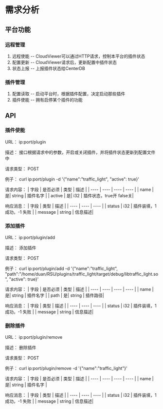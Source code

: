 # 需求分析

## 平台功能

### 远程管理

1. 远程使能 -- CloudViewer可以通过HTTP请求，控制本平台的插件状态
2. 配置更新 -- CloudViewer请求后，更新配置中插件状态
3. 状态上报 -- 上报插件状态给CenterDB
   
### 插件管理

1. 配置读取 -- 启动平台时，根据插件配置，决定启动那些插件
2. 插件使能 -- 拥有启停某个插件的功能
 
## API

### 插件使能

URL： ip:port/plugin
   
描述：  接口根据请求中的参数，开启或关闭插件，并将插件状态更新到配置文件中

请求类型： POST

例子： curl ip:port/plugin -d '{"name":"traffic_light", "active": true}'

请求内容：
|  字段   | 是否必须  | 类型  | 描述  |
|  ----  | ----  | ----  | ----  |
| name        | 是| string | 插件名字 |
| active      | 是|  i32    | 插件状态，true开 false关|


响应消息：
|  字段    | 类型    | 描述  |
|  ----   | ----    | ----  |
| status  | i32     | 插件装填，1 成功，-1 失败 |
| message | string  | 信息描述|

### 添加插件

URL： ip:port/plugin/add
   
描述：  添加插件

请求类型： POST

例子： curl ip:port/plugin/add -d '{"name":"traffic_light", "path":"/home/duan/RSU/plugins/traffic_light/target/debug/libtraffic_light.so", "active": true}'

请求内容：
|  字段   | 是否必须  | 类型  | 描述  |
|  ----  | ----  | ----  | ----  |
| name        | 是| string | 插件名字 |
| path      | 是|  string    | 插件路径|


响应消息：
|  字段    | 类型    | 描述  |
|  ----   | ----    | ----  |
| status  | i32     | 插件装填，1 成功，-1 失败 |
| message | string  | 信息描述|

### 删除插件

URL： ip:port/plugin/remove
   
描述：  删除插件

请求类型： POST

例子： curl ip:port/plugin/remove -d '{"name":"traffic_light"}'

请求内容：
|  字段   | 是否必须  | 类型  | 描述  |
|  ----  | ----  | ----  | ----  |
| name        | 是| string | 插件名字 |


响应消息：
|  字段    | 类型    | 描述  |
|  ----   | ----    | ----  |
| status  | i32     | 插件装填，1 成功，-1 失败 |
| message | string  | 信息描述|
